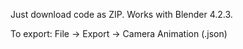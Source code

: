 Just download code as ZIP.
Works with Blender 4.2.3.

To export: File -> Export -> Camera Animation (.json)

